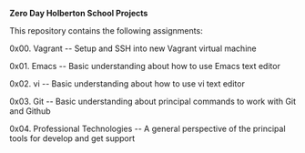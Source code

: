 **Zero Day Holberton School Projects**

This repository contains the following assignments:

0x00. Vagrant -- Setup and SSH into new Vagrant virtual machine

0x01. Emacs -- Basic understanding about how to use Emacs text editor

0x02. vi -- Basic understanding about how to use vi text editor

0x03. Git -- Basic understanding about principal commands to work  with Git and Github

0x04. Professional Technologies -- A general perspective of the principal tools for develop and  get support


